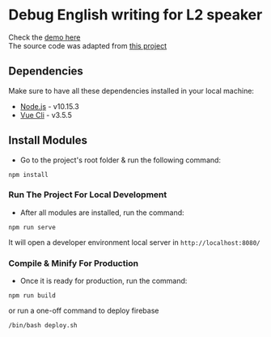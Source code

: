 # Debug English writing for L2 speaker

Check the [demo here](https://vn-essais.web.app/)  
The source code was adapted from [this project](ttps://github.com/Manuel-Suarez-Abascal/translator-vuejs)

## Dependencies

Make sure to have all these dependencies installed in your local machine:

- [Node.js](https://nodejs.org/en/) - v10.15.3
- [Vue Cli](https://cli.vuejs.org/guide/installation.html) - v3.5.5

## Install Modules

- Go to the project's root folder & run the following command:
```
npm install
```

### Run The Project For Local Development

- After all modules are installed, run the command:
```
npm run serve
```
It will open a developer environment local server in ```http://localhost:8080/```

### Compile & Minify For Production ###

- Once it is ready for production, run the command:

```
npm run build
```

or run a one-off command to deploy firebase

```
/bin/bash deploy.sh
```